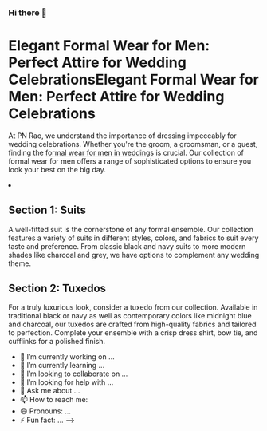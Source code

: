 ### Hi there 👋
<h1>Elegant Formal Wear for Men: Perfect Attire for Wedding CelebrationsElegant Formal Wear for Men: Perfect Attire for Wedding Celebrations</h1>
<p>At PN Rao, we understand the importance of dressing impeccably for wedding celebrations. Whether you're the groom, a groomsman, or a guest, finding the <a href="https://www.pnrao.com/" target="_blank">formal wear for men in weddings</a> is crucial. Our collection of formal wear for men offers a range of sophisticated options to ensure you look your best on the big day.</p>
<li>
  <h2>Section 1: Suits</h2>
  <p>A well-fitted suit is the cornerstone of any formal ensemble. Our collection features a variety of suits in different styles, colors, and fabrics to suit every taste and preference. From classic black and navy suits to more modern shades like charcoal and grey, we have options to complement any wedding theme.</p>
  <h2>Section 2: Tuxedos</h2>
  <p>For a truly luxurious look, consider a tuxedo from our collection. Available in traditional black or navy as well as contemporary colors like midnight blue and charcoal, our tuxedos are crafted from high-quality fabrics and tailored to perfection. Complete your ensemble with a crisp dress shirt, bow tie, and cufflinks for a polished finish.</p>
</li>


- 🔭 I’m currently working on ...
- 🌱 I’m currently learning ...
- 👯 I’m looking to collaborate on ...
- 🤔 I’m looking for help with ...
- 💬 Ask me about ...
- 📫 How to reach me: 
- 😄 Pronouns: ...
- ⚡ Fun fact: ...
-->
